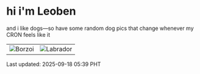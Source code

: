 # hi i'm Leoben

and i like dogs—so have some random dog pics that change whenever my CRON feels like it

|  |  |
|--------|----------|
| ![Borzoi](https://random-dog-vercel.vercel.app/api/random-borzoi?v=1758145157) | ![Labrador](https://random-dog-vercel.vercel.app/api/random-labrador?v=1758145157) |

Last updated: 2025-09-18 05:39 PHT

